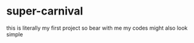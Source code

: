 # super-carnival
this is literally my first project so bear with me my codes might also look simple
